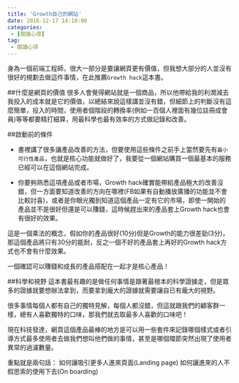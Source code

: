```yaml
---
title: 'Growth自己的網站'
date: 2016-12-17 14:10:00
categories:
 - [閱讀心得]
tag:
 - 閱讀心得
---
```

身為一個前端工程師，很大一部分是要讓網頁更有價值，但我想大部分的人並沒有很好的規劃去做這件事情，在此推薦`Growth hack`這本書。

##什麼是網頁的價值
很多人會覺得網站就是一個商品，所以他帶給我的利潤減去我投入的成本就是它的價值，以總結來說這樣講並沒有錯，但細節上的判斷沒有這麼簡單，投入的時間，使用者個階段的轉換率(例如一百個人裡面有幾位註冊成會員)等等都要精打細算，用最科學也最有效率的方式做記錄和改善。

##啟動前的條件
- 書裡講了很多讓產品改善的方法，但要使用這些條件之前手上當然要先有`最小可行性產品`，也就是核心功能就做好了，我要從一個網站購買一個最基本的服務已經可以在這個網站完成。

- 你要夠熟悉這項產品或者市場，Growth hack確實能帶給產品極大的改善沒錯，但一方面要知道改善的方向在哪裡(FB如果有自動播放廣播的功能並不會比較討喜)，或者是你眼光獨到知道這個產品一定有它的市場，即使一開始的產品並不是很好但還是可以賺錢，這時候趕出來的產品套上Growth hack也會有很好的效果。

這是一個乘法的概念，假如你的產品很好(10分)但是Growth的能力很差勁(3分)，那這個產品將只有30分的能耐，反之一個不好的產品套上再好的Growth hack方式也不會有什麼效果。

一個確認可以賺錢和成長的產品搭配在一起才是核心產品！

##科學和視野
這本書最有趣的是做任何事情是跟著最根本的科學證據走，但是眾多的證據就要想辦法拿到，而要拿到龐大的證據就需要讓自已有龐大的視野。

很多事情每個人都有自己的獨特見解，每個人都沒錯，但這就跟我們的顧客群一樣，總有人喜歡獨特的口味，那我們就去取最多人喜歡的口味吧！

現在科技發達，網頁這個產品最棒的地方是可以用一些套件來記錄哪個樣式或者引導方式最多使用者去做我們想叫他們做的事情，甚至是哪個環節突然出現了使用者異常的過濾數量。

重點就是兩句話：
如何讓吸引更多人進來頁面(Landing page)
如何讓進來的人不假思索的使用下去(On boarding)
